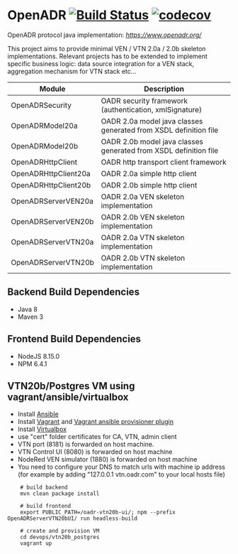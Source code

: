 # OpenADR  [![Build Status](https://travis-ci.org/avob/OpenADR.svg?branch=master)](https://travis-ci.org/avob/OpenADR)  [![codecov](https://codecov.io/gh/avob/OpenADR/branch/master/graph/badge.svg)](https://codecov.io/gh/avob/OpenADR)


OpenADR protocol java implementation: *https://www.openadr.org/*

This project aims to provide minimal VEN / VTN 2.0a / 2.0b skeleton implementations. Relevant projects has to be extended to implement specific business logic: data source integration for a VEN stack, aggregation mechanism for VTN stack etc...

Module | Description
------------- | ------------- 
OpenADRSecurity | OADR security framework (authentication, xmlSignature)
OpenADRModel20a | OADR 2.0a model java classes generated from XSDL definition file
OpenADRModel20b | OADR 2.0b model java classes generated from XSDL definition file
OpenADRHttpClient | OADR http transport client framework
OpenADRHttpClient20a | OADR 2.0a simple http client
OpenADRHttpClient20b | OADR 2.0b simple http client
OpenADRServerVEN20a | OADR 2.0a VEN skeleton implementation
OpenADRServerVEN20b | OADR 2.0b VEN skeleton implementation
OpenADRServerVTN20a | OADR 2.0a VTN skeleton implementation
OpenADRServerVTN20b | OADR 2.0b VTN skeleton implementation

## Backend Build Dependencies
- Java 8
- Maven 3

## Frontend Build Dependencies
- NodeJS 8.15.0
- NPM 6.4.1

## VTN20b/Postgres VM using vagrant/ansible/virtualbox
- Install [Ansible](https://docs.ansible.com/ansible/latest/installation_guide/intro_installation.html#installing-the-control-machine)
- Install [Vagrant](https://www.vagrantup.com/) and [Vagrant ansible provisioner plugin](https://www.vagrantup.com/docs/provisioning/ansible.html)
- Install [Virtualbox](https://www.virtualbox.org/)
- use "cert" folder certificates for CA, VTN, admin client
- VTN port (8181) is forwarded on host machine. 
- VTN Control UI (8080) is forwarded on host machine
- NodeRed VEN simulator (1880) is forwarded on host machine
- You need to configure your DNS to match urls with machine ip address (for example by adding "127.0.0.1 vtn.oadr.com" to your local hosts file)
```shell
	# build backend
	mvn clean package install

	# build frontend
	export PUBLIC_PATH=/oadr-vtn20b-ui/; npm --prefix OpenADRServerVTN20bUI/ run headless-build

	# create and provision VM
	cd devops/vtn20b_postgres
	vagrant up
```

